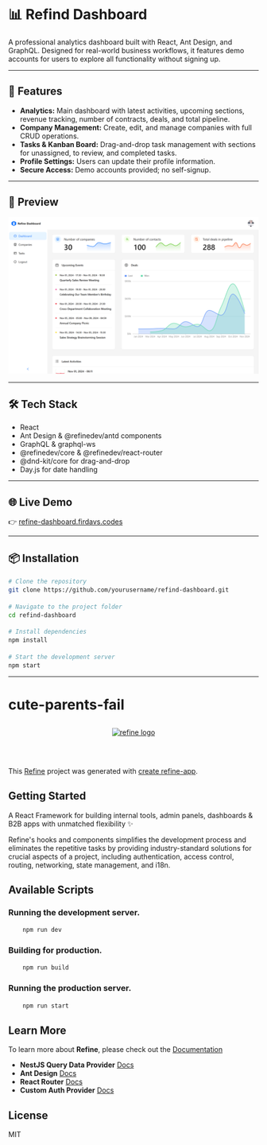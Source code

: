 # 📊 Refind Dashboard  

A professional analytics dashboard built with React, Ant Design, and GraphQL. Designed for real-world business workflows, it features demo accounts for users to explore all functionality without signing up.  

---

## 🚀 Features  
- **Analytics:** Main dashboard with latest activities, upcoming sections, revenue tracking, number of contracts, deals, and total pipeline.  
- **Company Management:** Create, edit, and manage companies with full CRUD operations.  
- **Tasks & Kanban Board:** Drag-and-drop task management with sections for unassigned, to review, and completed tasks.  
- **Profile Settings:** Users can update their profile information.  
- **Secure Access:** Demo accounts provided; no self-signup.  

---

## 📸 Preview  
![Preview Image](./screenshot.png) 

---

## 🛠️ Tech Stack  
- React  
- Ant Design & @refinedev/antd components  
- GraphQL & graphql-ws  
- @refinedev/core & @refinedev/react-router  
- @dnd-kit/core for drag-and-drop  
- Day.js for date handling  

---

## 🌐 Live Demo  
👉 [refine-dashboard.firdavs.codes](https://refine-dashboard.firdavs.codes)  

---

## 📦 Installation  

```bash
# Clone the repository
git clone https://github.com/yourusername/refind-dashboard.git

# Navigate to the project folder
cd refind-dashboard

# Install dependencies
npm install

# Start the development server
npm start
```
---

# cute-parents-fail

<div align="center" style="margin: 30px;">
    <a href="https://refine.dev">
    <img alt="refine logo" src="https://refine.ams3.cdn.digitaloceanspaces.com/readme/refine-readme-banner.png">
    </a>
</div>
<br/>

This [Refine](https://github.com/refinedev/refine) project was generated with [create refine-app](https://github.com/refinedev/refine/tree/master/packages/create-refine-app).

## Getting Started

A React Framework for building internal tools, admin panels, dashboards & B2B apps with unmatched flexibility ✨

Refine's hooks and components simplifies the development process and eliminates the repetitive tasks by providing industry-standard solutions for crucial aspects of a project, including authentication, access control, routing, networking, state management, and i18n.

## Available Scripts

### Running the development server.

```bash
    npm run dev
```

### Building for production.

```bash
    npm run build
```

### Running the production server.

```bash
    npm run start
```

## Learn More

To learn more about **Refine**, please check out the [Documentation](https://refine.dev/docs)

- **NestJS Query Data Provider** [Docs](https://refine.dev/docs/data/packages/nestjs-query/)
- **Ant Design** [Docs](https://refine.dev/docs/ui-frameworks/antd/tutorial/)
- **React Router** [Docs](https://refine.dev/docs/core/providers/router-provider/)
- **Custom Auth Provider** [Docs](https://refine.dev/docs/core/providers/auth-provider/)

## License

MIT
